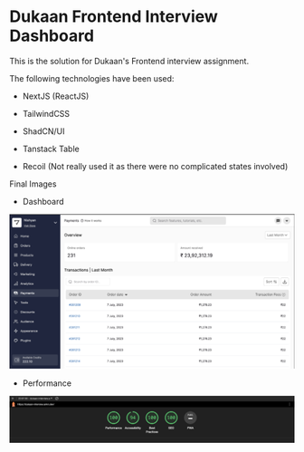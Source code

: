 # Dukaan Frontend Interview Dashboard

This is the solution for Dukaan's Frontend interview assignment.

The following technologies have been used:

- NextJS (ReactJS)

- TailwindCSS

- ShadCN/UI

- Tanstack Table

- Recoil (Not really used it as there were no complicated states involved)

Final Images

- Dashboard

![Final Website](/assets/screenshots/final-website.png)

- Performance

![Performance](/assets/screenshots/performance.png)
